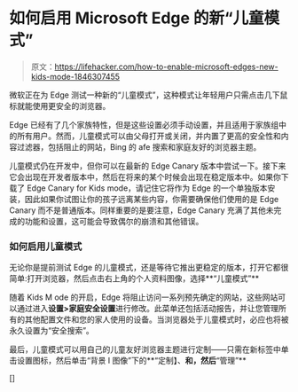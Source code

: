 # 如何启用 Microsoft Edge 的新“儿童模式”

> 原文：<https://lifehacker.com/how-to-enable-microsoft-edges-new-kids-mode-1846307455>

微软正在为 Edge 测试一种新的“儿童模式”，这种模式让年轻用户只需点击几下鼠标就能使用更安全的浏览器。



Edge 已经有了几个家族特性，但是这些设置必须手动设置，并且适用于家族组中的所有用户。然而，儿童模式可以由父母打开或关闭，并内置了更高的安全性和内容过滤器，包括阻止的网站，Bing 的 afe 搜索和家庭友好的浏览器主题。

儿童模式仍在开发中，但你可以在最新的 Edge Canary 版本中尝试一下。接下来它会出现在开发者版本中，然后在将来的某个时候会出现在稳定版本中。如果你下载了 Edge Canary for Kids mode，请记住它将作为 Edge 的一个单独版本安装，因此如果你试图让你的孩子远离某些内容，你需要确保他们使用的是 Edge Canary 而不是普通版本。同样重要的是要注意，Edge Canary 充满了其他未完成的功能和设置，这可能会导致偶尔的崩溃和其他错误。

### 如何启用儿童模式

无论你是提前测试 Edge 的儿童模式，还是等待它推出更稳定的版本，打开它都很简单:打开浏览器，然后点击右上角的个人资料图像，选择**“儿童模式”**

随着 Kids M ode 的开启，Edge 将阻止访问一系列预先确定的网站，这些网站可以通过进入**设置>家庭安全设置**进行修改。此菜单还包括活动报告，并让您管理所有的其他配置文件和您的家人使用的设备。当浏览器处于儿童模式时，必应也将被永久设置为“安全搜索”。

最后，儿童模式可以用自己的儿童友好浏览器主题进行定制——只需在新标签中单击设置图标，然后单击“背景 I 图像”下的**“定制】、**和，然后**“管理”**

[]